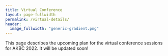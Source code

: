 ```yaml
---
title: Virtual Conference
layout: page-fullwidth
permalink: /virtual-details/
header:
  image_fullwidth: "generic-gradient.png"
---
```


This page describes the upcoming plan for the virtual conference sessions for AKBC 2022.
It will be updated soon!
